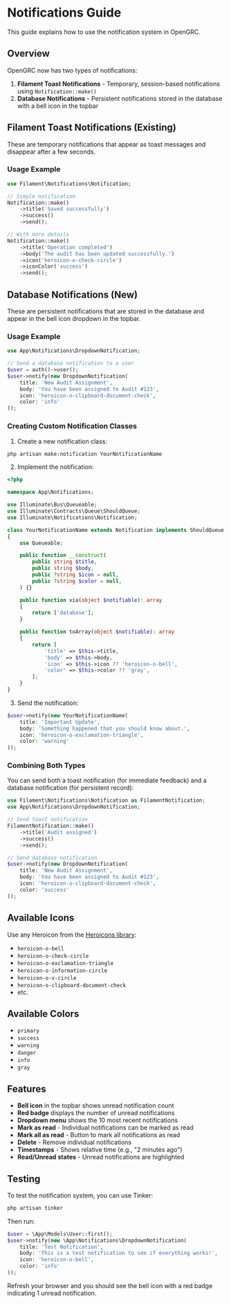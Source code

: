 # Notifications Guide

This guide explains how to use the notification system in OpenGRC.

## Overview

OpenGRC now has two types of notifications:

1. **Filament Toast Notifications** - Temporary, session-based notifications using `Notification::make()`
2. **Database Notifications** - Persistent notifications stored in the database with a bell icon in the topbar

## Filament Toast Notifications (Existing)

These are temporary notifications that appear as toast messages and disappear after a few seconds.

### Usage Example

```php
use Filament\Notifications\Notification;

// Simple notification
Notification::make()
    ->title('Saved successfully')
    ->success()
    ->send();

// With more details
Notification::make()
    ->title('Operation completed')
    ->body('The audit has been updated successfully.')
    ->icon('heroicon-o-check-circle')
    ->iconColor('success')
    ->send();
```

## Database Notifications (New)

These are persistent notifications that are stored in the database and appear in the bell icon dropdown in the topbar.

### Usage Example

```php
use App\Notifications\DropdownNotification;

// Send a database notification to a user
$user = auth()->user();
$user->notify(new DropdownNotification(
    title: 'New Audit Assignment',
    body: 'You have been assigned to Audit #123',
    icon: 'heroicon-o-clipboard-document-check',
    color: 'info'
));
```

### Creating Custom Notification Classes

1. Create a new notification class:

```bash
php artisan make:notification YourNotificationName
```

2. Implement the notification:

```php
<?php

namespace App\Notifications;

use Illuminate\Bus\Queueable;
use Illuminate\Contracts\Queue\ShouldQueue;
use Illuminate\Notifications\Notification;

class YourNotificationName extends Notification implements ShouldQueue
{
    use Queueable;

    public function __construct(
        public string $title,
        public string $body,
        public ?string $icon = null,
        public ?string $color = null,
    ) {}

    public function via(object $notifiable): array
    {
        return ['database'];
    }

    public function toArray(object $notifiable): array
    {
        return [
            'title' => $this->title,
            'body' => $this->body,
            'icon' => $this->icon ?? 'heroicon-o-bell',
            'color' => $this->color ?? 'gray',
        ];
    }
}
```

3. Send the notification:

```php
$user->notify(new YourNotificationName(
    title: 'Important Update',
    body: 'Something happened that you should know about.',
    icon: 'heroicon-o-exclamation-triangle',
    color: 'warning'
));
```

### Combining Both Types

You can send both a toast notification (for immediate feedback) and a database notification (for persistent record):

```php
use Filament\Notifications\Notification as FilamentNotification;
use App\Notifications\DropdownNotification;

// Send toast notification
FilamentNotification::make()
    ->title('Audit assigned')
    ->success()
    ->send();

// Send database notification
$user->notify(new DropdownNotification(
    title: 'New Audit Assignment',
    body: 'You have been assigned to Audit #123',
    icon: 'heroicon-o-clipboard-document-check',
    color: 'success'
));
```

## Available Icons

Use any Heroicon from the [Heroicons library](https://heroicons.com/):
- `heroicon-o-bell`
- `heroicon-o-check-circle`
- `heroicon-o-exclamation-triangle`
- `heroicon-o-information-circle`
- `heroicon-o-x-circle`
- `heroicon-o-clipboard-document-check`
- etc.

## Available Colors

- `primary`
- `success`
- `warning`
- `danger`
- `info`
- `gray`

## Features

- **Bell icon** in the topbar shows unread notification count
- **Red badge** displays the number of unread notifications
- **Dropdown menu** shows the 10 most recent notifications
- **Mark as read** - Individual notifications can be marked as read
- **Mark all as read** - Button to mark all notifications as read
- **Delete** - Remove individual notifications
- **Timestamps** - Shows relative time (e.g., "2 minutes ago")
- **Read/Unread states** - Unread notifications are highlighted

## Testing

To test the notification system, you can use Tinker:

```bash
php artisan tinker
```

Then run:

```php
$user = \App\Models\User::first();
$user->notify(new \App\Notifications\DropdownNotification(
    title: 'Test Notification',
    body: 'This is a test notification to see if everything works!',
    icon: 'heroicon-o-bell',
    color: 'info'
));
```

Refresh your browser and you should see the bell icon with a red badge indicating 1 unread notification.
